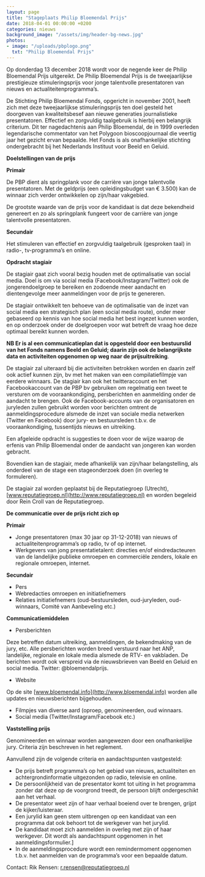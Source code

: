 ```yaml
---
layout: page
title: "Stageplaats Philip Bloemendal Prijs"
date: 2018-04-01 00:00:00 +0200
categories: nieuws
background_image: "/assets/img/header-bg-news.jpg"
photos:
- image: "/uploads/pbplogo.png"
  txt: "Philip Bloemendal Prijs"
---
```


Op donderdag 13 december 2018  wordt voor de negende keer de Philip Bloemendal Prijs uitgereikt. De Philip Bloemendal Prijs is de tweejaarlijkse prestigieuze stimuleringsprijs voor jonge  talentvolle presentatoren van nieuws en actualiteitenprogramma’s.

De Stichting Philip Bloemendal Fonds, opgericht in november 2001, heeft zich met deze tweejaarlijkse stimuleringsprijs ten doel gesteld het doorgeven van kwaliteitsbesef aan nieuwe generaties journalistieke presentatoren. Effectief en zorgvuldig taalgebruik is hierbij een belangrijk criterium. Dit ter nagedachtenis aan Philip Bloemendal, de in 1999 overleden legendarische commentator van het Polygoon bioscoopjournaal die veertig jaar het gezicht ervan bepaalde. Het Fonds is als onafhankelijke stichting ondergebracht bij het Nederlands Instituut voor Beeld en Geluid.

**Doelstellingen van de prijs**

**Primair**

De PBP dient als springplank voor de carrière van jonge talentvolle presentatoren. Met de geldprijs (een opleidingsbudget van € 3.500) kan de winnaar zich verder ontwikkelen op zijn/haar vakgebied.

De grootste waarde van de prijs voor de kandidaat is dat deze bekendheid genereert en zo als springplank fungeert voor de carrière van jonge talentvolle presentatoren.

**Secundair**

Het stimuleren van effectief en zorgvuldig taalgebruik (gesproken taal) in radio-, tv-programma’s en online.

**Opdracht stagiair**

De stagiair gaat zich vooral bezig houden met de optimalisatie van social media. Doel is om via social media (Facebook/Instagram/Twitter) ook de jongerendoelgroep te bereiken en zodoende meer aandacht en dientengevolge meer aanmeldingen voor de prijs te genereren.

De stagiair ontwikkelt ten behoeve van de optimalisatie van de inzet van social media een strategisch plan (een social media route), onder meer gebaseerd op kennis van hoe social media het best ingezet kunnen worden,  en op onderzoek onder de doelgroepen voor wat betreft de vraag hoe deze optimaal bereikt kunnen worden.

**NB Er is al een communicatieplan dat is opgesteld door een bestuurslid van het Fonds namens Beeld en Geluid; daarin zijn ook de belangrijkste data en activiteiten opgenomen op weg naar de prijsuitreiking**.

De stagiair zal uiteraard bij die activiteiten betrokken worden en daarin zelf ook actief kunnen zijn, bv met het maken van een compilatiefilmpje van eerdere winnaars. De stagiair kan ook het twitteraccount en het Facebookaccount van de PBP bv gebruiken om regelmatig een tweet te versturen om de vooraankondiging, persberichten en aanmelding onder de aandacht te brengen. Ook de Facebook-accounts van de organisatoren en juryleden zullen gebruikt worden voor berichten omtrent de aanmeldingsprocedure alsmede de inzet van sociale media netwerken (Twitter en Facebook) door jury- en bestuursleden t.b.v. de vooraankondiging, tussentijds nieuws en uitreiking.

Een afgeleide opdracht is suggesties te doen voor de wijze waarop de erfenis van Philip Bloemendal onder de aandacht van jongeren kan worden gebracht.

Bovendien kan de stagiair, mede afhankelijk van zijn/haar belangstelling, als onderdeel van de stage een stageonderzoek doen (in overleg te formuleren).

De stagiair zal worden geplaatst bij de Reputatiegroep (Utrecht), [www.reputatiegroep.nl](http://www.reputatiegroep.nl) en worden begeleid door Rein Croll van de Reputatiegroep.

**De communicatie over de prijs richt zich op**

**Primair**

* Jonge presentatoren (max 30 jaar op 31-12-2018) van nieuws of actualiteitenprogramma’s op radio, tv of op internet.
* Werkgevers van jong presentatietalent: directies en/of eindredacteuren van de landelijke publieke omroepen en commerciële zenders, lokale en regionale omroepen, internet.

**Secundair**

* Pers
* Webredacties omroepen en initiatiefnemers
* Relaties initiatiefnemers (oud-bestuursleden, oud-juryleden, oud-winnaars, Comité van Aanbeveling etc.)

**Communicatiemiddelen**

* Persberichten

Deze betreffen datum uitreiking, aanmeldingen, de bekendmaking van de jury,  etc. Alle persberichten worden breed verstuurd naar het ANP, landelijke, regionale en lokale media alsmede de  RTV- en vakbladen. De berichten wordt ook verspreid via de nieuwsbrieven van Beeld en Geluid en social media. Twitter: @bloemendalprijs.

* Website

Op de site  [www.bloemendal.info](http://www.bloemendal.info) worden alle updates en nieuwsberichten bijgehouden.

* Filmpjes van diverse aard (oproep, genomineerden, oud winnaars.
* Social media (Twitter/Instagram/Facebook etc.)

**Vaststelling prijs**

Genomineerden en winnaar worden aangewezen door een onafhankelijke jury. Criteria zijn beschreven in het reglement.

Aanvullend zijn de volgende criteria en aandachtspunten vastgesteld:

* De prijs betreft programma’s op het gebied van nieuws, actualiteiten en achtergrondinformatie uitgezonden op radio, televisie en online.
* De persoonlijkheid van de presentator komt tot uiting in het programma zonder dat deze op de voorgrond treedt, de persoon blijft ondergeschikt aan het verhaal.
* De presentator weet zijn of haar verhaal boeiend over te brengen, grijpt de kijker/luisteraar.
* Een jurylid kan geen stem uitbrengen op een kandidaat van een programma dat ook behoort tot de werkgever van het jurylid.
* De kandidaat moet zich aanmelden in overleg met zijn of haar werkgever. Dit wordt als aandachtspunt opgenomen in het aanmeldingsformulier.]
* In de aanmeldingsprocedure wordt een remindermoment opgenomen t.b.v. het aanmelden van de programma’s voor een bepaalde datum.

Contact: Rik Rensen: [r.rensen@reputatiegroep.nl](mailto:r.rensen@reputatiegroep.nl?subject=Vraag%20stage%20Philip%20Bloemendal%20Prijs)